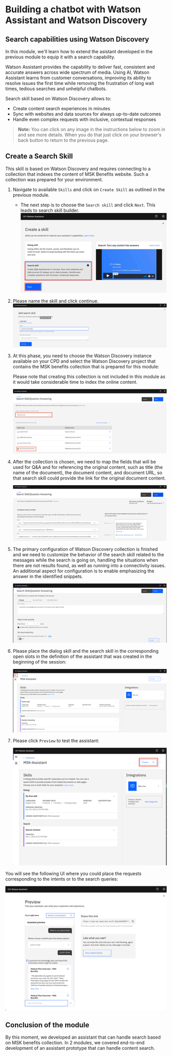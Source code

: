 # Building a chatbot with Watson Assistant and Watson Discovery
## Search capabilities using Watson Discovery

In this module, we'll learn how to extend the asistant developed in the previous module to equip it with a search capability.

Watson Assistant provides the capability to deliver fast, consistent and accurate answers across wide spectrum of media. Using AI, Watson Assistant learns from customer conversations, improving its ability to resolve issues the first time while removing the frustration of long wait times, tedious searches and unhelpful chatbots. 

Search skill based on Watson Discovery allows to: 

* Create content search experiences in minutes
* Sync with websites and data sources for always up-to-date outcomes
* Handle even complex requests with inclusive, contextual responses


> **Note:** You can click on any image in the instructions below to zoom in and see more details. 
> When you do that just click on your browser's back button to return to the previous page.

## Create a Search Skill
This skill is based on Watson Discovery and requires connecting to a collection that indexes the content of MSK Benefits website.
Such a collection was prepared for your environment. 

1. Navigate to available `Skills` and click on `Create Skill` as outlined in the previous module.

    * The next step is to choose the `Search skill` and click `Next`. This leads to search skill builder.
       [![create dialog skill](../images/assistant/assistant-create-search-skill.png)](../images/assistant/assistant-create-search-skill.png)

2. Please name the skill and click continue.
   [![name dialog skill](../images/assistant/assistant-search-skill-wizard.png)](../images/assistant/assistant-search-skill-wizard.png)

3. At this phase, you need to choose the Watson Discovery instance available on your CPD and select the Watson Discovery project that contains the MSK benefits collection that is prepared for this module: 
   
    Please note that creating this collection is not included in this module as it would take considerable time to index the online content.
   
    [![choose WD instance](../images/assistant/assistant-search-skill-discovery-collection.png)](../images/assistant/assistant-search-skill-discovery-collection.png)
   
4. After the collection is chosen, we need to map the fields that will be used for Q&A and for referencing the original content, such as title (the name of the document), the document content, and document URL, so that search skill could provide the link for the original document content.
   
    [![configuring collection fields roles](../images/assistant/assistant-search-skill-mapping-collection-fields.png)](../images/assistant/assistant-search-skill-mapping-collection-fields.png)
   
5. The primary configuration of Watson Discovery collection is finished and we need to customize the behavior of the search skill related to the messages while the search is going on, handling the situations when there are not results found, as well as running into a connectivity issues.  An additional aspect for configuration is to enable emphasizing the answer in the identified snippets.
   
    [![search skill configuration](../images/assistant/assistant-search-skill-configuration.png)](../images/assistant/assistant-search-skill-configuration.png)
 
6. Please place the dialog skill and the search skill in the corresponding open slots in the definition of the assistant that was created in the beginning of the session:

    [![assistant complete](../images/assistant/assistatnt-completed.png)](../images/assistant/assistatnt-completed.png ) 

7. Please click `Preview` to test the assistant: 

    [![assistant testing](../images/assistant/assistant-preview.png)](../images/assistant/assistant-preview.png)
 
You will see the following UI where you could place the requests corresponding to the intents or to the search queries:

[![assistant testing outcome](../images/assistant/assistant-preview-outcome.png)](../images/assistant/assistant-preview-outcome.png)
 
## Conclusion of the module

By this moment, we developed an assistant that can handle search based on MSK benefits collection. In 2 modules, we covered end-to-end development of an assistant prototype that can handle content search.
